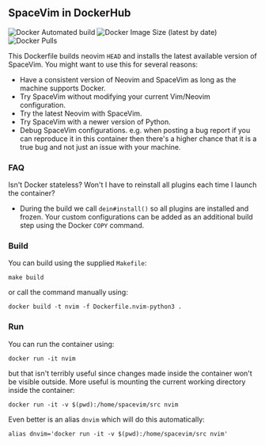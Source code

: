 ## SpaceVim in DockerHub

![Docker Automated build](https://img.shields.io/docker/automated/spacevim/spacevim)
![Docker Image Size (latest by date)](https://img.shields.io/docker/image-size/spacevim/spacevim?sort=date)
![Docker Pulls](https://img.shields.io/docker/pulls/spacevim/spacevim)

This Dockerfile builds neovim `HEAD` and installs the latest available version of SpaceVim. You might want to use this for several reasons:

- Have a consistent version of Neovim and SpaceVim as long as the machine supports Docker.
- Try SpaceVim without modifying your current Vim/Neovim configuration.
- Try the latest Neovim with SpaceVim.
- Try SpaceVim with a newer version of Python.
- Debug SpaceVim configurations. e.g. when posting a bug report if you can reproduce it in this container then there's a higher chance that it is a true bug and not just an issue with your machine.

### FAQ

Isn't Docker stateless? Won't I have to reinstall all plugins each time I launch the container?

- During the build we call `dein#install()` so all plugins are installed and frozen. Your custom configurations can be added as an additional build step using the Docker `COPY` command.

### Build

You can build using the supplied `Makefile`:

    make build

or call the command manually using:

    docker build -t nvim -f Dockerfile.nvim-python3 .

### Run

You can run the container using:

    docker run -it nvim

but that isn't terribly useful since changes made inside the container won't be visible outside. More useful is mounting the current working directory inside the container:

    docker run -it -v $(pwd):/home/spacevim/src nvim

Even better is an alias `dnvim` which will do this automatically:

    alias dnvim='docker run -it -v $(pwd):/home/spacevim/src nvim'
